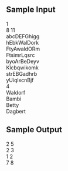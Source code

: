## Sample Input
1  
8 11  
abcDEFGhigg  
hEbkWalDork  
FtyAwaldORm  
FtsimrLqsrc  
byoArBeDeyv  
Klcbqwikomk  
strEBGadhrb  
yUiqlxcnBjf  
4  
Waldorf  
Bambi  
Betty  
Dagbert  

## Sample Output
2 5  
2 3  
1 2  
7 8  
